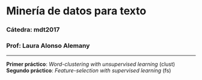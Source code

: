 # Minería de datos para texto

### Cátedra: mdt2017
### Prof: Laura Alonso Alemany
--------------


__Primer práctico__: *Word-clustering with unsupervised learning* (clust)
__Segundo práctico__: *Feature-selection with supervised learning* (fs)